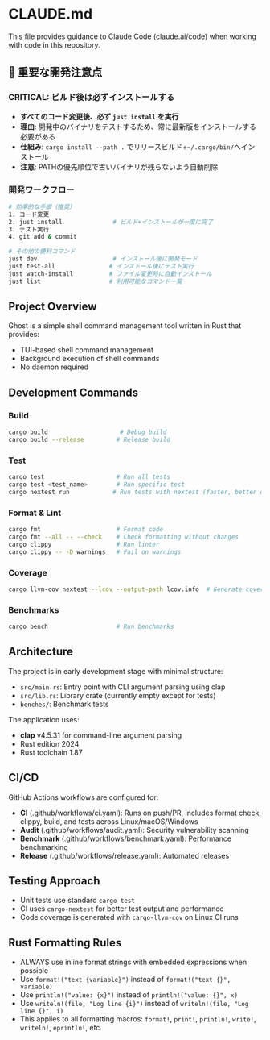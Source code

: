 # CLAUDE.md

This file provides guidance to Claude Code (claude.ai/code) when working with code in this repository.

## 🚨 重要な開発注意点

### CRITICAL: ビルド後は必ずインストールする
- **すべてのコード変更後、必ず `just install` を実行**
- **理由**: 開発中のバイナリをテストするため、常に最新版をインストールする必要がある
- **仕組み**: `cargo install --path .` でリリースビルド+`~/.cargo/bin/`へインストール
- **注意**: PATHの優先順位で古いバイナリが残らないよう自動削除

### 開発ワークフロー
```bash
# 効率的な手順（推奨）
1. コード変更
2. just install              # ビルド+インストールが一度に完了
3. テスト実行
4. git add & commit

# その他の便利コマンド
just dev                     # インストール後に開発モード
just test-all               # インストール後にテスト実行
just watch-install          # ファイル変更時に自動インストール
just list                   # 利用可能なコマンド一覧
```

## Project Overview

Ghost is a simple shell command management tool written in Rust that provides:
- TUI-based shell command management
- Background execution of shell commands
- No daemon required

## Development Commands

### Build
```bash
cargo build                    # Debug build
cargo build --release         # Release build
```

### Test
```bash
cargo test                    # Run all tests
cargo test <test_name>        # Run specific test
cargo nextest run            # Run tests with nextest (faster, better output)
```

### Format & Lint
```bash
cargo fmt                     # Format code
cargo fmt --all -- --check    # Check formatting without changes
cargo clippy                  # Run linter
cargo clippy -- -D warnings   # Fail on warnings
```

### Coverage
```bash
cargo llvm-cov nextest --lcov --output-path lcov.info  # Generate coverage report
```

### Benchmarks
```bash
cargo bench                   # Run benchmarks
```

## Architecture

The project is in early development stage with minimal structure:
- `src/main.rs`: Entry point with CLI argument parsing using clap
- `src/lib.rs`: Library crate (currently empty except for tests)
- `benches/`: Benchmark tests

The application uses:
- **clap** v4.5.31 for command-line argument parsing
- Rust edition 2024
- Rust toolchain 1.87

## CI/CD

GitHub Actions workflows are configured for:
- **CI** (.github/workflows/ci.yaml): Runs on push/PR, includes format check, clippy, build, and tests across Linux/macOS/Windows
- **Audit** (.github/workflows/audit.yaml): Security vulnerability scanning
- **Benchmark** (.github/workflows/benchmark.yaml): Performance benchmarking
- **Release** (.github/workflows/release.yaml): Automated releases

## Testing Approach

- Unit tests use standard `cargo test`
- CI uses `cargo-nextest` for better test output and performance
- Code coverage is generated with `cargo-llvm-cov` on Linux CI runs

## Rust Formatting Rules

- ALWAYS use inline format strings with embedded expressions when possible
- Use `format!("text {variable}")` instead of `format!("text {}", variable)`
- Use `println!("value: {x}")` instead of `println!("value: {}", x)`
- Use `writeln!(file, "Log line {i}")` instead of `writeln!(file, "Log line {}", i)`
- This applies to all formatting macros: `format!`, `print!`, `println!`, `write!`, `writeln!`, `eprintln!`, etc.
